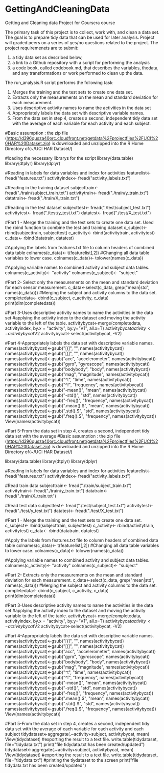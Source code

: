 # GettingAndCleaningData
Getting and Cleaning data Project for Coursera course

The primary task of this project is to collect, work with, and clean a data set. The goal is to prepare tidy data that can be used for later analysis. Project will graded peers on a series of yes/no questions related to the project. The project
requiremenets are to submit: 
1) a tidy data set as described below, 
2) a link to a Github repository with a script for performing the analysis
3) a code book, called codebook.md, that describes the variables, thedata, and any transformations or work performed to clean up the data. 

The run_analysis.R script performs the following task:
1. Merges the training and the test sets to create one data set.
2. Extracts only the measurements on the mean and standard deviation for each
measurement.
3. Uses descriptive activity names to name the activities in the data set
4. Appropriately labels the data set with descriptive variable names.
5. From the data set in step 4, creates a second, independent tidy data set with the average
of each variable for each activity and each subject.

#Basic assumption : the zip file (https://d396qusza40orc.cloudfront.net/getdata%2Fprojectfiles%2FUCI%20HAR%20Dataset.zip) is downloaded and unzipped into the R Home Directory of(~/UCI HAR Dataset/)

#loading the necessary librarys for the script
library(data.table)
library(dtplyr)
library(dplyr)

#Reading in labels for data variables and index for activities 
featurelist<- fread("features.txt")
activityindex<- fread("activity_labels.txt")

#Reading in the training dataset
subjecttrain<- fread("./train/subject_train.txt")
activitytrain<- fread("./train/y_train.txt")
datatrain<- fread("./train/X_train.txt")

#Reading in the test dataset
subjecttest<- fread("./test/subject_test.txt")
activitytest<- fread("./test/y_test.txt")
datatest<- fread("./test/X_test.txt")


#Part 1 - Merge the training and the test sets to create one data set.
Used the rbind function to combine the test and training dataset
c_subject<- rbind(subjecttrain, subjecttest)
c_activity<- rbind(activitytrain, activitytest)
c_data<- rbind(datatrain, datatest)

#Applying the labels from features.txt file to column headers of combined data table
colnames(c_data)<- t(featurelist[,2])
#Changing all data table variables to lower case.
colnames(c_data)<- tolower(names(c_data))

#Applying variable names to combined activity and subject data tables.
colnames(c_activity)<- "activity"
colnames(c_subject)<- "subject"

#Part 2- Select only the measurements on the mean and standard deviation for each sensor measurement. 
c_data<-select(c_data, grep("mean|std", names(c_data)))
#Merging the subject and activity columns to the data set.
completedata<- cbind(c_subject, c_activity, c_data)
print(dim(completedata))

#Part 3-Uses descriptive activity names to name the activities in the data set
#applying the activity index to the dataset and moving the activity variable to the left of the table.
activitybycat<-merge(completedata, activityindex, by.x = "activity", by.y="V1", all.x=T)
activitybycat$activity<-activitybycat$V2
activitybycat<-select(activitybycat, -V2)

#Part 4-Appropriately labels the data set with descriptive variable names.
names(activitybycat)<-gsub("[(]", "", names(activitybycat))
names(activitybycat)<-gsub("[)]", "", names(activitybycat))
names(activitybycat)<-gsub("acc", "accelerometer", names(activitybycat))
names(activitybycat)<-gsub("gyro", "gyroscope", names(activitybycat))
names(activitybycat)<-gsub("bodybody", "body", names(activitybycat))
names(activitybycat)<-gsub("mag", "magnitude", names(activitybycat))
names(activitybycat)<-gsub("^t", "time", names(activitybycat))
names(activitybycat)<-gsub("^f", "frequency", names(activitybycat))
names(activitybycat)<-gsub("-mean()", "mean", names(activitybycat))
names(activitybycat)<-gsub("-std()", "std", names(activitybycat))
names(activitybycat)<-gsub("-freq()", "frequency", names(activitybycat))
names(activitybycat)<-gsub(".mean().$", "mean", names(activitybycat))
names(activitybycat)<-gsub(".std().$", "std", names(activitybycat))
names(activitybycat)<-gsub(".freq().$", "frequency", names(activitybycat))
View(names(activitybycat))


#Part 5-From the data set in step 4, creates a second, independent tidy data set with the average
#Basic assumption : the zip file (https://d396qusza40orc.cloudfront.net/getdata%2Fprojectfiles%2FUCI%20HAR%20Dataset.zip) is downloaded and unzipped into the R Home Directory of(~/UCI HAR Dataset/)

library(data.table)
library(dtplyr)
library(dplyr)

#Reading in labels for data variables and index for activities 
featurelist<- fread("features.txt")
activityindex<- fread("activity_labels.txt")

#Read train data
subjecttrain<- fread("./train/subject_train.txt")
activitytrain<- fread("./train/y_train.txt")
datatrain<- fread("./train/X_train.txt")

#Read test data
subjecttest<- fread("./test/subject_test.txt")
activitytest<- fread("./test/y_test.txt")
datatest<- fread("./test/X_test.txt")


#Part 1 - Merge the training and the test sets to create one data set.
c_subject<- rbind(subjecttrain, subjecttest)
c_activity<- rbind(activitytrain, activitytest)
c_data<- rbind(datatrain, datatest)

#Apply the labels from features.txt file to column headers of combined data table
colnames(c_data)<- t(featurelist[,2])
#Changing all data table variables to lower case.
colnames(c_data)<- tolower(names(c_data))

#Applying variable names to combined activity and subject data tables.
colnames(c_activity)<- "activity"
colnames(c_subject)<- "subject"

#Part 2- Extracts only the measurements on the mean and standard deviation for each measurement. 
c_data<-select(c_data, grep("mean|std", names(c_data)))
#Merging the subject and activity columns to the data set.
completedata<- cbind(c_subject, c_activity, c_data)
print(dim(completedata))

#Part 3-Uses descriptive activity names to name the activities in the data set
#applying the activity index to the dataset and moving the activity variable to the left of the table.
activitybycat<-merge(completedata, activityindex, by.x = "activity", by.y="V1", all.x=T)
activitybycat$activity<-activitybycat$V2
activitybycat<-select(activitybycat, -V2)

#Part 4-Appropriately labels the data set with descriptive variable names.
names(activitybycat)<-gsub("[(]", "", names(activitybycat))
names(activitybycat)<-gsub("[)]", "", names(activitybycat))
names(activitybycat)<-gsub("acc", "accelerometer", names(activitybycat))
names(activitybycat)<-gsub("gyro", "gyroscope", names(activitybycat))
names(activitybycat)<-gsub("bodybody", "body", names(activitybycat))
names(activitybycat)<-gsub("mag", "magnitude", names(activitybycat))
names(activitybycat)<-gsub("^t", "time", names(activitybycat))
names(activitybycat)<-gsub("^f", "frequency", names(activitybycat))
names(activitybycat)<-gsub("-mean()", "mean", names(activitybycat))
names(activitybycat)<-gsub("-std()", "std", names(activitybycat))
names(activitybycat)<-gsub("-freq()", "frequency", names(activitybycat))
names(activitybycat)<-gsub(".mean().$", "mean", names(activitybycat))
names(activitybycat)<-gsub(".std().$", "std", names(activitybycat))
names(activitybycat)<-gsub(".freq().$", "frequency", names(activitybycat))
View(names(activitybycat))

#Part 5-From the data set in step 4, creates a second, independent tidy data set with the average of each variable for each activity and each subject
tidydataset<-aggregate(.~activity+subject, activitybycat, mean)
View(tidydataset)
#exporting the result to a text file.
 write.table(tidydataset, file="tidydata.txt")
 print("file tidydata.txt has been created/updated")
tidydataset<-aggregate(.~activity+subject, activitybycat, mean)
View(tidydataset)
#exporting the result to a text file.
 write.table(tidydataset, file="tidydata.txt")
#printing the tiydataset to the screen 
 print("file tidydata.txt has been created/updated")
